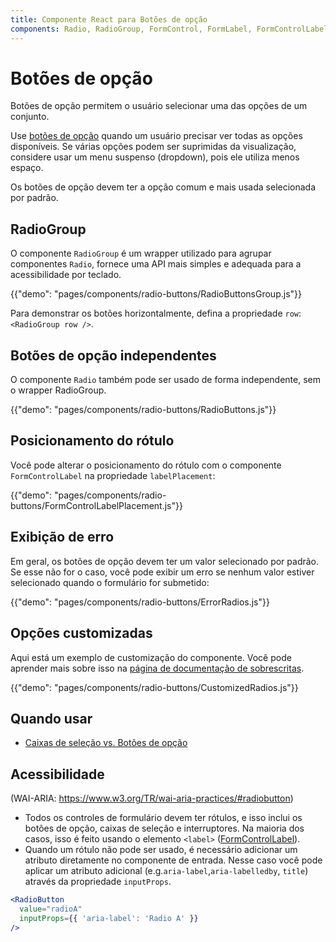```yaml
---
title: Componente React para Botões de opção
components: Radio, RadioGroup, FormControl, FormLabel, FormControlLabel
---
```


# Botões de opção

<p class="description">Botões de opção permitem o usuário selecionar uma das opções de um conjunto.</p>

Use [botões de opção](https://material.io/design/components/selection-controls.html#radio-buttons) quando um usuário precisar ver todas as opções disponíveis. Se várias opções podem ser suprimidas da visualização, considere usar um menu suspenso (dropdown), pois ele utiliza menos espaço.

Os botões de opção devem ter a opção comum e mais usada selecionada por padrão.

## RadioGroup

O componente `RadioGroup` é um wrapper utilizado para agrupar componentes `Radio`, fornece uma API mais simples e adequada para a acessibilidade por teclado.

{{"demo": "pages/components/radio-buttons/RadioButtonsGroup.js"}}

Para demonstrar os botões horizontalmente, defina a propriedade `row`: `<RadioGroup row />`.

## Botões de opção independentes

O componente `Radio` também pode ser usado de forma independente, sem o wrapper RadioGroup.

{{"demo": "pages/components/radio-buttons/RadioButtons.js"}}

## Posicionamento do rótulo

Você pode alterar o posicionamento do rótulo com o componente `FormControlLabel` na propriedade `labelPlacement`:

{{"demo": "pages/components/radio-buttons/FormControlLabelPlacement.js"}}

## Exibição de erro

Em geral, os botões de opção devem ter um valor selecionado por padrão. Se esse não for o caso, você pode exibir um erro se nenhum valor estiver selecionado quando o formulário for submetido:

{{"demo": "pages/components/radio-buttons/ErrorRadios.js"}}

## Opções customizadas

Aqui está um exemplo de customização do componente. Você pode aprender mais sobre isso na [página de documentação de sobrescritas](/customization/components/).

{{"demo": "pages/components/radio-buttons/CustomizedRadios.js"}}

## Quando usar

- [Caixas de seleção vs. Botões de opção](https://www.nngroup.com/articles/checkboxes-vs-radio-buttons/)

## Acessibilidade

(WAI-ARIA: https://www.w3.org/TR/wai-aria-practices/#radiobutton)

- Todos os controles de formulário devem ter rótulos, e isso inclui os botões de opção, caixas de seleção e interruptores. Na maioria dos casos, isso é feito usando o elemento `<label>` ([FormControlLabel](/api/form-control-label/)).
- Quando um rótulo não pode ser usado, é necessário adicionar um atributo diretamente no componente de entrada. Nesse caso você pode aplicar um atributo adicional (e.g.`aria-label`,`aria-labelledby`, `title`) através da propriedade `inputProps`.

```jsx
<RadioButton
  value="radioA"
  inputProps={{ 'aria-label': 'Radio A' }}
/>
```